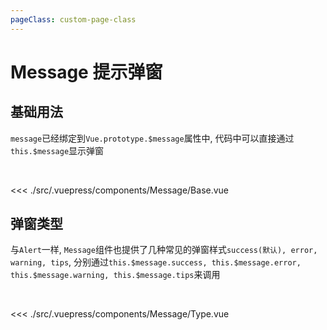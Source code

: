 ```yaml
---
pageClass: custom-page-class
---
```


# Message 提示弹窗

## 基础用法

`message`已经绑定到`Vue.prototype.$message`属性中, 代码中可以直接通过`this.$message`显示弹窗

<br/>

<Message-Base/>

<<< ./src/.vuepress/components/Message/Base.vue

## 弹窗类型

与`Alert`一样, `Message`组件也提供了几种常见的弹窗样式`success(默认), error, warning, tips`, 分别通过`this.$message.success, this.$message.error, this.$message.warning, this.$message.tips`来调用

<br/>

<Message-Type/>

<<< ./src/.vuepress/components/Message/Type.vue
